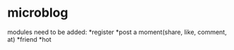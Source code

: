 # microblog  
modules need to be added:
*register
*post a moment(share, like, comment, at)
*friend
*hot
